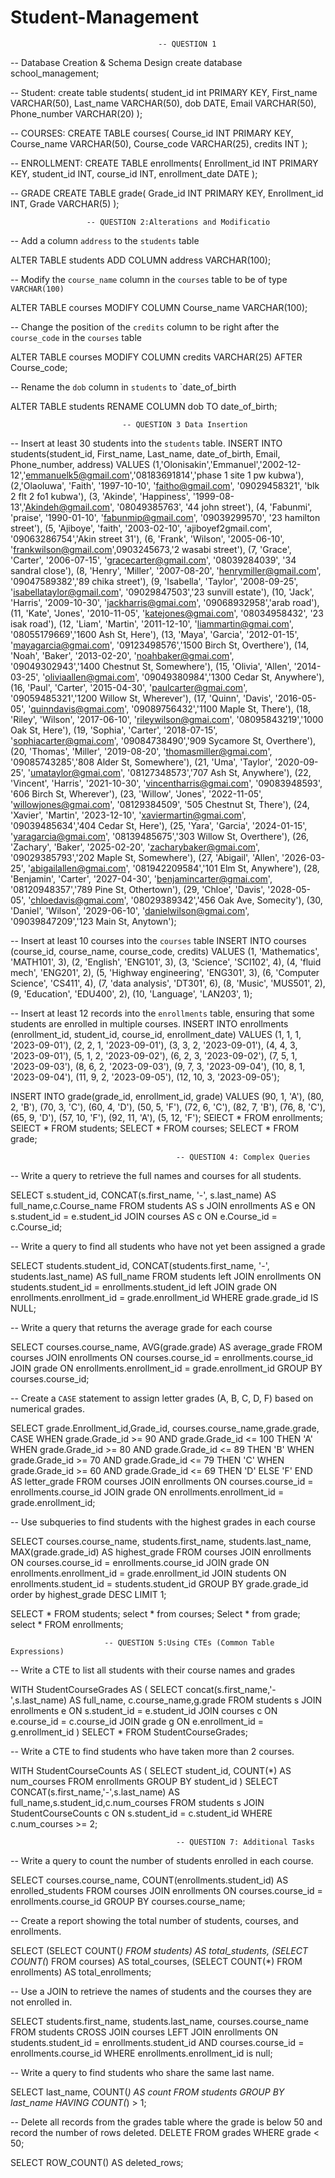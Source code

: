 # Student-Management
                                     -- QUESTION 1
-- Database Creation & Schema Design
create database school_management;

-- Student:
create table students(
student_id int PRIMARY KEY,
First_name VARCHAR(50),
Last_name VARCHAR(50),
dob DATE,
Email VARCHAR(50),
Phone_number VARCHAR(20)
);

-- COURSES:
CREATE TABLE courses(
Course_id INT PRIMARY KEY,
Course_name VARCHAR(50),
Course_code VARCHAR(25),
credits INT
);

-- ENROLLMENT:
CREATE TABLE enrollments(
Enrollment_id INT PRIMARY KEY,
student_id INT,
course_id INT,
enrollment_date DATE
);

-- GRADE
CREATE TABLE grade(
Grade_id INT PRIMARY KEY,
Enrollment_id INT,
Grade VARCHAR(5)
);

                     -- QUESTION 2:Alterations and Modificatio
-- Add a column `address` to the `students` table

ALTER TABLE students ADD COLUMN address VARCHAR(100);

-- Modify the `course_name` column in the `courses` table to be of type `VARCHAR(100)`
 
 ALTER TABLE courses MODIFY COLUMN Course_name VARCHAR(100);
 
 -- Change the position of the `credits` column to be right after the `course_code` in the `courses` table
 
 ALTER TABLE courses MODIFY COLUMN credits VARCHAR(25) AFTER Course_code;
 
 -- Rename the `dob` column in `students` to `date_of_birth

 ALTER TABLE students RENAME COLUMN dob TO date_of_birth;
 
 
                             -- QUESTION 3 Data Insertion
-- Insert at least 30 students into the `students` table.
INSERT INTO students(student_id, First_name, Last_name, date_of_birth, Email, Phone_number, address) VALUES
(1,'Olonisakin','Emmanuel','2002-12-12','emmanuelk5@gmail.com','08183691814','phase 1 site 1 pw kubwa'),
(2,'Olaoluwa', 'Faith', '1997-10-10', 'faitho@gmail.com', '09029458321', 'blk 2 flt 2 fo1 kubwa'),
(3, 'Akinde', 'Happiness', '1999-08-13','Akindeh@gmail.com', '08049385763', '44 john street'),
(4, 'Fabunmi', 'praise', '1990-01-10', 'fabunmip@gmail.com', '09039299570', '23 hamilton street'),
(5, 'Ajiboye', 'faith', '2003-02-10', 'ajiboyef2gmail.com', '09063286754','Akin street 31'),
(6, 'Frank', 'Wilson', '2005-06-10', 'frankwilson@gmail.com',0903245673,'2 wasabi street'),
(7, 'Grace', 'Carter', '2006-07-15', 'gracecarter@gmail.com', '08039284039', '34 sandral close'),
(8, 'Henry', 'Miller', '2007-08-20', 'henrymiller@gmail.com', '09047589382','89 chika street'),
(9, 'Isabella', 'Taylor', '2008-09-25', 'isabellataylor@gmail.com', '09029847503','23 sunvill estate'),
(10, 'Jack', 'Harris', '2009-10-30', 'jackharris@gmai.com', '09068932958','arab road'),
(11, 'Kate', 'Jones', '2010-11-05', 'katejones@gmai.com', '08034958432', '23 isak road'),
(12, 'Liam', 'Martin', '2011-12-10', 'liammartin@gmai.com', '08055179669','1600 Ash St, Here'),
(13, 'Maya', 'Garcia', '2012-01-15', 'mayagarcia@gmai.com', '09123498576','1500 Birch St, Overthere'),
(14, 'Noah', 'Baker', '2013-02-20', 'noahbaker@gmai.com', '09049302943','1400 Chestnut St, Somewhere'),
(15, 'Olivia', 'Allen', '2014-03-25', 'oliviaallen@gmai.com', '09049380984','1300 Cedar St, Anywhere'),
(16, 'Paul', 'Carter', '2015-04-30', 'paulcarter@gmai.com', '09059485321','1200 Willow St, Wherever'),
(17, 'Quinn', 'Davis', '2016-05-05', 'quinndavis@gmai.com', '09089756432','1100 Maple St, There'),
(18, 'Riley', 'Wilson', '2017-06-10', 'rileywilson@gmai.com', '08095843219','1000 Oak St, Here'),
(19, 'Sophia', 'Carter', '2018-07-15', 'sophiacarter@gmai.com', '09084738490','909 Sycamore St, Overthere'),
(20, 'Thomas', 'Miller', '2019-08-20', 'thomasmiller@gmai.com', '09085743285','808 Alder St, Somewhere'),
(21, 'Uma', 'Taylor', '2020-09-25', 'umataylor@gmai.com', '08127348573','707 Ash St, Anywhere'),
(22, 'Vincent', 'Harris', '2021-10-30', 'vincentharris@gmai.com', '09083948593', '606 Birch St, Wherever'),
(23, 'Willow', 'Jones', '2022-11-05', 'willowjones@gmai.com', '08129384509', '505 Chestnut St, There'),
(24, 'Xavier', 'Martin', '2023-12-10', 'xaviermartin@gmai.com', '09039485634','404 Cedar St, Here'),
(25, 'Yara', 'Garcia', '2024-01-15', 'yaragarcia@gmai.com', '08139485675','303 Willow St, Overthere'),
(26, 'Zachary', 'Baker', '2025-02-20', 'zacharybaker@gmai.com', '09029385793','202 Maple St, Somewhere'),
(27, 'Abigail', 'Allen', '2026-03-25', 'abigailallen@gmai.com', '081942209584','101 Elm St, Anywhere'),
(28, 'Benjamin', 'Carter', '2027-04-30', 'benjamincarter@gmai.com', '08120948357','789 Pine St, Othertown'),
(29, 'Chloe', 'Davis', '2028-05-05', 'chloedavis@gmai.com', '08029389342','456 Oak Ave, Somecity'),
(30, 'Daniel', 'Wilson', '2029-06-10', 'danielwilson@gmai.com', '09039847209','123 Main St, Anytown');

-- Insert at least 10 courses into the `courses` table
INSERT INTO courses (course_id, course_name, course_code, credits) VALUES
(1, 'Mathematics', 'MATH101', 3),
(2, 'English', 'ENG101', 3),
(3, 'Science', 'SCI102', 4),
(4, 'fluid mech', 'ENG201', 2),
(5, 'Highway engineering', 'ENG301', 3),
(6, 'Computer Science', 'CS411', 4),
(7, 'data analysis', 'DT301', 6),
(8, 'Music', 'MUS501', 2),
(9, 'Education', 'EDU400', 2),
(10, 'Language', 'LAN203', 1);

-- Insert at least 12 records into the `enrollments` table, ensuring that some students are enrolled in multiple courses.
INSERT INTO enrollments (enrollment_id, student_id, course_id, enrollment_date)
VALUES
  (1, 1, 1, '2023-09-01'),
  (2, 2, 1, '2023-09-01'),
  (3, 3, 2, '2023-09-01'),
  (4, 4, 3, '2023-09-01'),
  (5, 1, 2, '2023-09-02'),
  (6, 2, 3, '2023-09-02'),
  (7, 5, 1, '2023-09-03'),
  (8, 6, 2, '2023-09-03'),
  (9, 7, 3, '2023-09-04'),
  (10, 8, 1, '2023-09-04'),
  (11, 9, 2, '2023-09-05'),
  (12, 10, 3, '2023-09-05');

INSERT INTO grade(grade_id, enrollment_id, grade) VALUES
(90, 1, 'A'),
(80, 2, 'B'),
(70, 3, 'C'),
(60, 4, 'D'),
(50, 5, 'F'),
(72, 6, 'C'),
(82, 7, 'B'),
(76, 8, 'C'),
(65, 9, 'D'),
(57, 10, 'F'),
(92, 11, 'A'),
(5, 12, 'F');
SElECT * FROM enrollments;
SElECT * FROM students;
SELECT * FROM courses;
SELECT * FROM grade;

                                         -- QUESTION 4: Complex Queries
-- Write a query to retrieve the full names and courses for all students.

SELECT s.student_id, CONCAT(s.first_name, '-', s.last_name) AS full_name,c.Course_name
FROM students AS s
JOIN enrollments AS e
ON s.student_id = e.student_id
JOIN courses AS c
ON e.Course_id = c.Course_id;

-- Write a query to find all students who have not yet been assigned a grade

SELECT students.student_id, CONCAT(students.first_name, '-', students.last_name) AS full_name
FROM students
left JOIN enrollments 
ON students.student_id = enrollments.student_id
left JOIN grade
 ON enrollments.enrollment_id = grade.enrollment_id
WHERE grade.grade_id IS NULL;

--  Write a query that returns the average grade for each course

SELECT courses.course_name, AVG(grade.grade) AS average_grade
FROM courses
JOIN enrollments ON courses.course_id = enrollments.course_id
JOIN grade ON enrollments.enrollment_id = grade.enrollment_id
GROUP BY courses.course_id;


-- Create a `CASE` statement to assign letter grades (A, B, C, D, F) based on numerical grades.

SELECT grade.Enrollment_id,Grade_id, courses.course_name,grade.grade,
  CASE
    WHEN grade.Grade_id >= 90 AND grade.Grade_id <= 100 THEN 'A'
    WHEN grade.Grade_id >= 80 AND grade.Grade_id <= 89 THEN 'B'
    WHEN grade.Grade_id >= 70 AND grade.Grade_id <= 79 THEN 'C'
    WHEN grade.Grade_id >= 60 AND grade.Grade_id <= 69 THEN 'D'
    ELSE 'F'
  END AS letter_grade
FROM courses
JOIN enrollments 
ON courses.course_id = enrollments.course_id
JOIN grade 
ON enrollments.enrollment_id = grade.enrollment_id;

-- Use subqueries to find students with the highest grades in each course

SELECT courses.course_name, students.first_name, students.last_name, MAX(grade.grade_id) AS highest_grade
FROM courses
JOIN enrollments 
ON courses.course_id = enrollments.course_id
JOIN grade
 ON enrollments.enrollment_id = grade.enrollment_id
JOIN students
 ON enrollments.student_id = students.student_id
GROUP BY grade.grade_id
order by highest_grade DESC
LIMIT 1;

SELECT * FROM students;
select * from courses;
Select * from grade;
select * FROM enrollments;

                         -- QUESTION 5:Using CTEs (Common Table Expressions)
-- Write a CTE to list all students with their course names and grades

WITH StudentCourseGrades AS (
  SELECT concat(s.first_name,'-',s.last_name) AS full_name, c.course_name,g.grade
  FROM students s
  JOIN enrollments e 
  ON s.student_id = e.student_id
  JOIN courses c
  ON e.course_id = c.course_id
  JOIN grade g 
  ON e.enrollment_id = g.enrollment_id
)
SELECT * FROM StudentCourseGrades;


-- Write a CTE to find students who have taken more than 2 courses.

WITH StudentCourseCounts AS (
  SELECT student_id, COUNT(*) AS num_courses
  FROM enrollments
  GROUP BY student_id
)
SELECT CONCAT(s.first_name,'-',s.last_name) AS full_name,s.student_id,c.num_courses
FROM students s
JOIN StudentCourseCounts c
ON s.student_id = c.student_id
WHERE c.num_courses >= 2;

                                         -- QUESTION 7: Additional Tasks

-- Write a query to count the number of students enrolled in each course.

SELECT courses.course_name, COUNT(enrollments.student_id) AS enrolled_students
FROM courses
JOIN enrollments ON courses.course_id = enrollments.course_id
GROUP BY courses.course_name;

-- Create a report showing the total number of students, courses, and enrollments.

SELECT
  (SELECT COUNT(*) FROM students) AS total_students,
  (SELECT COUNT(*) FROM courses) AS total_courses,
  (SELECT COUNT(*) FROM enrollments) AS total_enrollments;
  
-- Use a JOIN to retrieve the names of students and the courses they are not enrolled in.

SELECT students.first_name, students.last_name, courses.course_name
FROM students
CROSS JOIN courses
LEFT JOIN enrollments ON students.student_id = enrollments.student_id
  AND courses.course_id = enrollments.course_id
WHERE enrollments.enrollment_id is null;

-- Write a query to find students who share the same last name.

SELECT last_name, COUNT(*) AS count
FROM students
GROUP BY last_name
HAVING COUNT(*) > 1;

-- Delete all records from the grades table where the grade is below 50 and record the number of rows deleted.
DELETE FROM grades
WHERE grade < 50;

SELECT ROW_COUNT() AS deleted_rows;
